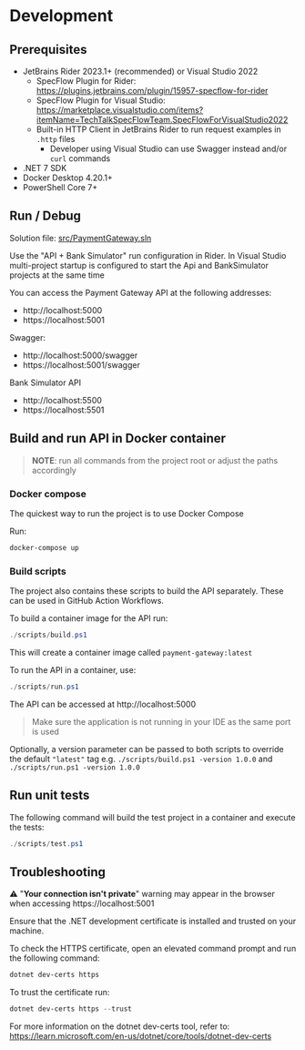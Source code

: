 # Development

## Prerequisites

- JetBrains Rider 2023.1+ (recommended) or Visual Studio 2022
  - SpecFlow Plugin for Rider: https://plugins.jetbrains.com/plugin/15957-specflow-for-rider 
  - SpecFlow Plugin for Visual Studio: https://marketplace.visualstudio.com/items?itemName=TechTalkSpecFlowTeam.SpecFlowForVisualStudio2022 
  - Built-in HTTP Client in JetBrains Rider to run request examples in `.http` files
    - Developer using Visual Studio can use Swagger instead and/or `curl` commands
- .NET 7 SDK
- Docker Desktop 4.20.1+
- PowerShell Core 7+

## Run / Debug

Solution file: [src/PaymentGateway.sln](../src/PaymentGateway.sln)

Use the "API + Bank Simulator" run configuration in Rider.
In Visual Studio multi-project startup is configured to start the Api and BankSimulator projects at the same time

You can access the Payment Gateway API at the following addresses:
- http://localhost:5000
- https://localhost:5001

Swagger:
- http://localhost:5000/swagger
- https://localhost:5001/swagger

Bank Simulator API
- http://localhost:5500
- https://localhost:5501

## Build and run API in Docker container

> **NOTE**: run all commands from the project root or adjust the paths accordingly

### Docker compose

The quickest way to run the project is to use Docker Compose

Run:
```powershell
docker-compose up
```

### Build scripts

The project also contains these scripts to build the API separately. These can be used in GitHub Action Workflows.

To build a container image for the API run:
```powershell
./scripts/build.ps1
```

This will create a container image called `payment-gateway:latest`

To run the API in a container, use:
```powershell
./scripts/run.ps1
```
The API can be accessed at http://localhost:5000

> Make sure the application is not running in your IDE as the same port is used

Optionally, a version parameter can be passed to both scripts to override the default `"latest"` tag
e.g. `./scripts/build.ps1 -version 1.0.0` and `./scripts/run.ps1 -version 1.0.0`

## Run unit tests

The following command will build the test project in a container and execute the tests:

```powershell
./scripts/test.ps1
```

## Troubleshooting

⚠️ "**Your connection isn't private**" warning may appear in the browser when accessing https://localhost:5001

Ensure that the .NET development certificate is installed and trusted on your machine.

To check the HTTPS certificate, open an elevated command prompt and run the following command:
```powershell
dotnet dev-certs https
```

To trust the certificate run:

```powershell
dotnet dev-certs https --trust
```

For more information on the dotnet dev-certs tool, refer to: https://learn.microsoft.com/en-us/dotnet/core/tools/dotnet-dev-certs
